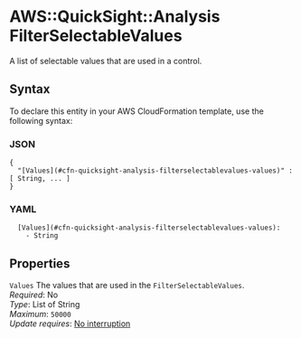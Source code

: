 # AWS::QuickSight::Analysis FilterSelectableValues<a name="aws-properties-quicksight-analysis-filterselectablevalues"></a>

A list of selectable values that are used in a control\.

## Syntax<a name="aws-properties-quicksight-analysis-filterselectablevalues-syntax"></a>

To declare this entity in your AWS CloudFormation template, use the following syntax:

### JSON<a name="aws-properties-quicksight-analysis-filterselectablevalues-syntax.json"></a>

```
{
  "[Values](#cfn-quicksight-analysis-filterselectablevalues-values)" : [ String, ... ]
}
```

### YAML<a name="aws-properties-quicksight-analysis-filterselectablevalues-syntax.yaml"></a>

```
  [Values](#cfn-quicksight-analysis-filterselectablevalues-values):
    - String
```

## Properties<a name="aws-properties-quicksight-analysis-filterselectablevalues-properties"></a>

`Values` <a name="cfn-quicksight-analysis-filterselectablevalues-values"></a>
The values that are used in the `FilterSelectableValues`\.  
_Required_: No  
_Type_: List of String  
_Maximum_: `50000`  
_Update requires_: [No interruption](https://docs.aws.amazon.com/AWSCloudFormation/latest/UserGuide/using-cfn-updating-stacks-update-behaviors.html#update-no-interrupt)
